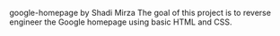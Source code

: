 google-homepage by Shadi Mirza
The goal of this project is to reverse engineer the Google homepage using basic HTML and CSS.

